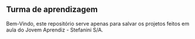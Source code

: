 ## Turma de aprendizagem
 
 Bem-Vindo, este repositório serve apenas para salvar os projetos feitos em aula do Jovem Aprendiz - Stefanini S/A.


